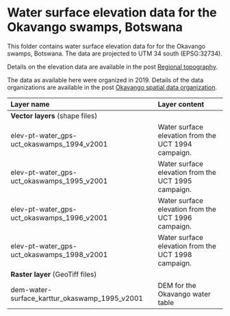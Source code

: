 # Water surface elevation data for the Okavango swamps, Botswana

This folder contains water surface elevation data for for the Okavango swamps, Botswana. The data are projected to UTM 34 south (EPSG:32734).

Details on the elevation data are available in the post [Regional topography](https://karttur.github.io/okavango/blog/oka-dem/).

The data as available here were organized in 2019. Details of the data organizations are available in the post [Okavango spatial data organization](https://karttur.github.io/okavango/article/oka-datafix/). 

| Layer name                                    | Layer content                                       |
|:----------------------------------------------|:----------------------------------------------------|
| **Vector layers** (shape files)               |                                                     |
| elev-pt-water_gps-uct_okaswamps_1994_v2001    | Water surface elevation from the UCT 1994 campaign. |
| elev-pt-water_gps-uct_okaswamps_1995_v2001    | Water surface elevation from the UCT 1995 campaign. |
| elev-pt-water_gps-uct_okaswamps_1996_v2001    | Water surface elevation from the UCT 1996 campaign. |
| elev-pt-water_gps-uct_okaswamps_1998_v2001    | Water surface elevation from the UCT 1998 campaign. |
| **Raster layer** (GeoTiff files)              |                                                     |
| dem-water-surface_karttur_okaswamp_1995_v2001 | DEM for the Okavango water table                    |
